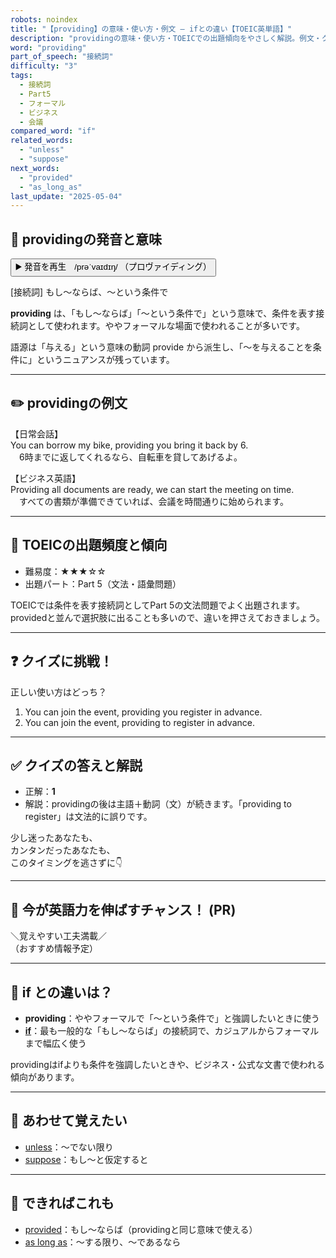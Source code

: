 ```yaml
---
robots: noindex
title: "【providing】の意味・使い方・例文 ― ifとの違い【TOEIC英単語】"
description: "providingの意味・使い方・TOEICでの出題傾向をやさしく解説。例文・クイズ付きでifとの違いもわかりやすく学べます。"
word: "providing"
part_of_speech: "接続詞"
difficulty: "3"
tags:
  - 接続詞
  - Part5
  - フォーマル
  - ビジネス
  - 会議
compared_word: "if"
related_words:
  - "unless"
  - "suppose"
next_words:
  - "provided"
  - "as_long_as"
last_update: "2025-05-04"
---
```


## 🔰 providingの発音と意味

<button class="play-audio" onclick="playTTS('providing')">
  <span class="play-audio-main">
    ▶️ 発音を再生　/prəˈvaɪdɪŋ/
  </span>
  <span class="play-audio-sub">
    （プロヴァイディング）
  </span>
</button>

[接続詞] もし～ならば、～という条件で

**providing** は、「もし～ならば」「～という条件で」という意味で、条件を表す接続詞として使われます。ややフォーマルな場面で使われることが多いです。

語源は「与える」という意味の動詞 provide から派生し、「～を与えることを条件に」というニュアンスが残っています。

---

## ✏️ providingの例文

【日常会話】  
You can borrow my bike, providing you bring it back by 6.  
　6時までに返してくれるなら、自転車を貸してあげるよ。

【ビジネス英語】  
Providing all documents are ready, we can start the meeting on time.  
　すべての書類が準備できていれば、会議を時間通りに始められます。

---

## 🎯 TOEICの出題頻度と傾向

- 難易度：★★★☆☆
- 出題パート：Part 5（文法・語彙問題）

TOEICでは条件を表す接続詞としてPart 5の文法問題でよく出題されます。providedと並んで選択肢に出ることも多いので、違いを押さえておきましょう。

---

## ❓ クイズに挑戦！

正しい使い方はどっち？

1. You can join the event, providing you register in advance.  
2. You can join the event, providing to register in advance.

---

## ✅ クイズの答えと解説

- 正解：**1**
- 解説：providingの後は主語＋動詞（文）が続きます。「providing to register」は文法的に誤りです。

少し迷ったあなたも、  
カンタンだったあなたも、  
このタイミングを逃さずに👇️

---

## 🚀 今が英語力を伸ばすチャンス！ (PR)

<div class="info-center">
＼覚えやすい工夫満載／<br>  
（おすすめ情報予定）
</div>

---

## 🤔  if との違いは？

- **providing**：ややフォーマルで「～という条件で」と強調したいときに使う
- **[if](/if)**：最も一般的な「もし～ならば」の接続詞で、カジュアルからフォーマルまで幅広く使う

providingはifよりも条件を強調したいときや、ビジネス・公式な文書で使われる傾向があります。

---

## 🧩 あわせて覚えたい

- [unless](/unless)：～でない限り
- [suppose](/suppose)：もし～と仮定すると

---

## 📖 できればこれも

- [provided](/provided)：もし～ならば（providingと同じ意味で使える）
- [as long as](/as_long_as)：～する限り、～であるなら


<!-- cvid: aid09_bid29 -->
